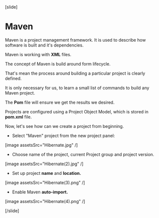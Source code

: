 [slide]

# Maven

Maven is a project management framework. It is used to describe how software is built and it's dependencies.

Maven is working with **XML** files.

The concept of Maven is build around form lifecycle.

That's mean the process around building a particular project is clearly defined.

It is only necessary for us, to learn a small list of commands to build any Maven project. 

The **Pom** file will ensure we get the results we desired.

Projects are configured using a Project Object Model, which is stored in **pom.xml** file.

Now, let's see how can we create a project from beginning.

- Select "Maven" project from the new project panel:

[image assetsSrc="Hibernate.jpg" /]

- Choose name of the project, current Project group and project version.

[image assetsSrc="Hibernate(2).jpg" /]

- Set up project **name** and **location.** 

[image assetsSrc="Hibernate(3).png" /]

- Enable Maven **auto-import.**

[image assetsSrc="Hibernate(4).png" /]

[/slide]